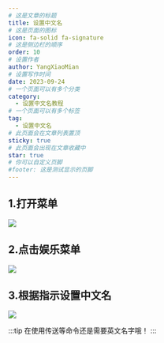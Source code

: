 ```yaml
---
# 这是文章的标题
title: 设置中文名
# 这是页面的图标
icon: fa-solid fa-signature
# 这是侧边栏的顺序
order: 10
# 设置作者
author: YangXiaoMian
# 设置写作时间
date: 2023-09-24
# 一个页面可以有多个分类
category:
  - 设置中文名教程
# 一个页面可以有多个标签
tag:
  - 设置中文名
# 此页面会在文章列表置顶
sticky: true
# 此页面会出现在文章收藏中
star: true
# 你可以自定义页脚
#footer: 这是测试显示的页脚
---
```


## **1.打开菜单**
![](https://i1.mcobj.com/imgb/u15prb/20240710_668e1e8ed562a.png)

## **2.点击娱乐菜单**
![](https://i1.mcobj.com/imgb/u15prb/20240710_668e1e69842d5.png)

## **3.根据指示设置中文名**
![](https://i1.mcobj.com/imgb/u15prb/20240710_668e2053ecc66.png)

:::tip
在使用传送等命令还是需要英文名字哦！
:::
